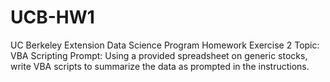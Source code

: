 # UCB-HW1
UC Berkeley Extension Data Science Program
Homework Exercise 2
Topic: VBA Scripting
Prompt: Using a provided spreadsheet on generic stocks, write VBA scripts to summarize the data as prompted in the instructions.